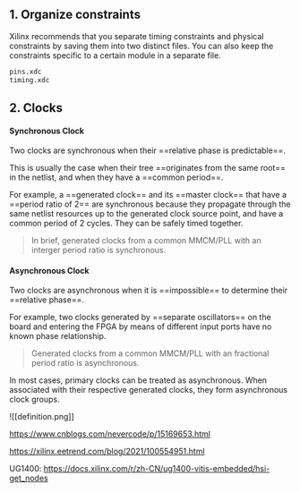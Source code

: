 ## 1. Organize constraints
Xilinx recommends that you separate timing constraints and physical constraints by saving them into two distinct files. You can also keep the constraints specific to a certain module in a separate file.
```tcl
pins.xdc
timing.xdc
```

## 2. Clocks

#### Synchronous Clock

Two clocks are synchronous when their ==relative phase is predictable==. 

This is usually the case when their tree ==originates from the same root== in the netlist, and when they have a ==common period==.

For example, a ==generated clock== and its ==master clock== that have a ==period ratio of 2== are synchronous because they propagate through the same netlist resources up to the generated clock source point, and have a common period of 2 cycles. They can be safely timed together.

> In brief, generated clocks from a common MMCM/PLL with an interger period ratio is synchronous.  

#### Asynchronous Clock

Two clocks are asynchronous when it is ==impossible== to determine their ==relative phase==.

For example, two clocks generated by ==separate oscillators== on the board and entering the FPGA by means of different input ports have no known phase relationship. 

> Generated clocks from a common MMCM/PLL with an fractional period ratio is asynchronous.

In most cases, primary clocks can be treated as asynchronous. When associated with their respective generated clocks, they form asynchronous clock groups.




![[definition.png]]

https://www.cnblogs.com/nevercode/p/15169653.html

https://xilinx.eetrend.com/blog/2021/100554951.html

UG1400: https://docs.xilinx.com/r/zh-CN/ug1400-vitis-embedded/hsi-get_nodes